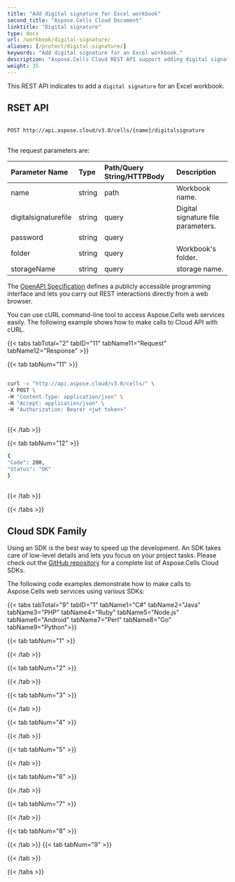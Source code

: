 ```yaml
---
title: "Add digital signature for Excel workbook" 
second_title: "Aspose.Cells Cloud Document"
linktitle: "Digital signature"
type: docs
url: /workbook/digital-signature/
aliases: [/protect/digital-signature/]
keywords: "Add digital signature for an Excel workbook."
description: "Aspose.Cells Cloud REST API support adding digital signature for an Excel workbook. SDK support kinds of development languages. They include Android, C#, Go, Java, NodeJS, Perl, PHP, Python, Ruby, and swift."
weight: 35
---
```


This REST API indicates to add a `digital signature` for an Excel workbook. 
 
## RSET API
 
```bash
 
POST http://api.aspose.cloud/v3.0/cells/{name}/digitalsignature
 
```
The request parameters are: 
 
| Parameter Name | Type | Path/Query String/HTTPBody | Description| 
| :- | :- | :- |:- | 
| name | string | path | Workbook name. |
| digitalsignaturefile | string | query | Digital signature file parameters. |
| password | string | query |   |
| folder | string | query | Workbook's folder. |
| storageName | string | query | storage name. |
 
The [OpenAPI Specification](https://apireference.aspose.cloud/cells/#/Workbook/PostDigitalSignature) defines a publicly accessible programming interface and lets you carry out REST interactions directly from a web browser.
 
You can use cURL command-line tool to access Aspose.Cells web services easily. The following example shows how to make calls to Cloud API with cURL.
 
{{< tabs tabTotal="2" tabID="11" tabName11="Request" tabName12="Response" >}}
 
{{< tab tabNum="11" >}}
 
```bash
 
curl -v "http://api.aspose.cloud/v3.0/cells/" \
-X POST \
-H "Content-Type: application/json" \
-H "Accept: application/json" \
-H "Authorization: Bearer <jwt token>"
 
```
 
{{< /tab >}}
 
{{< tab tabNum="12" >}}
 
```bash
{
"Code": 200,
"Status": "OK"
}
 
```
 
{{< /tab >}}
 
{{< /tabs >}}
 
## Cloud SDK Family
 
Using an SDK is the best way to speed up the development. An SDK takes care of low-level details and lets you focus on your project tasks. Please check out the [GitHub repository](https://github.com/aspose-cells-cloud) for a complete list of Aspose.Cells Cloud SDKs.
 
The following code examples demonstrate how to make calls to Aspose.Cells web services using various SDKs:
 
 
 




{{< tabs tabTotal="9" tabID="1" tabName1="C#" tabName2="Java" tabName3="PHP" tabName4="Ruby" tabName5="Node.js" tabName6="Android" tabName7="Perl" tabName8="Go" tabName9="Python">}}

{{< tab tabNum="1" >}}



{{< /tab >}}

{{< tab tabNum="2" >}}


{{< /tab >}}

{{< tab tabNum="3" >}}


{{< /tab >}}

{{< tab tabNum="4" >}}


{{< /tab >}}

{{< tab tabNum="5" >}}


{{< /tab >}}

{{< tab tabNum="6" >}}


{{< /tab >}}

{{< tab tabNum="7" >}}


{{< /tab >}}

{{< tab tabNum="8" >}}


{{< /tab >}}
{{< tab tabNum="9" >}}


{{< /tab >}}

{{< /tabs >}}
